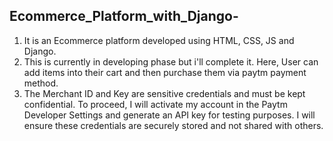 <h2>Ecommerce_Platform_with_Django-</h2>


1. It is an Ecommerce platform developed using HTML, CSS, JS and Django. </br>
2. This is currently in developing phase but i'll  complete it. Here, User can add items into their cart and then purchase them via paytm payment method.   </br>
3. The Merchant ID and Key are sensitive credentials and must be kept confidential. To proceed, I will activate my account in the Paytm Developer Settings and generate an API key for testing purposes. I will ensure these credentials are securely stored and not shared with others.
